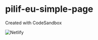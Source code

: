 # pilif-eu-simple-page
Created with CodeSandbox


![Netlify](https://img.shields.io/netlify/757bfe8b-c612-4430-916c-decc44093839?style=for-the-badge)
